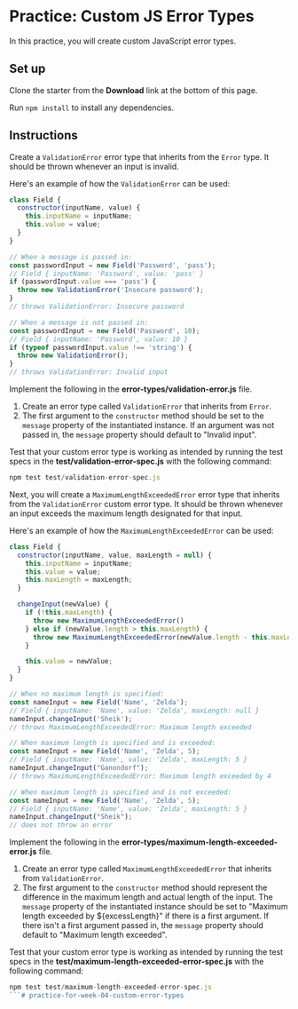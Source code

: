 # Practice: Custom JS Error Types

In this practice, you will create custom JavaScript error types.

## Set up

Clone the starter from the **Download** link at the bottom of this page.

Run `npm install` to install any dependencies.

## Instructions

Create a `ValidationError` error type that inherits from the `Error` type. It
should be thrown whenever an input is invalid.

Here's an example of how the `ValidationError` can be used:

```js
class Field {
  constructor(inputName, value) {
    this.inputName = inputName;
    this.value = value;
  }
}

// When a message is passed in:
const passwordInput = new Field('Password', 'pass');
// Field { inputName: 'Password', value: 'pass' }
if (passwordInput.value === 'pass') {
  throw new ValidationError('Insecure password');
}
// throws ValidationError: Insecure password

// When a message is not passed in:
const passwordInput = new Field('Password', 10);
// Field { inputName: 'Password', value: 10 }
if (typeof passwordInput.value !== 'string') {
  throw new ValidationError();
}
// throws ValidationError: Invalid input
```

Implement the following in the __error-types/validation-error.js__ file.

1. Create an error type called `ValidationError` that inherits from `Error`.
2. The first argument to the `constructor` method should be set to the
   `message` property of the instantiated instance. If an argument was not
   passed in, the `message` property should default to "Invalid input".

Test that your custom error type is working as intended by running the test
specs in the __test/validation-error-spec.js__ with the following command:

```js
npm test test/validation-error-spec.js
```

Next, you will create a `MaximumLengthExceededError` error type that inherits
from the `ValidationError` custom error type. It should be thrown whenever an
input exceeds the maximum length designated for that input.

Here's an example of how the `MaximumLengthExceededError` can be used:

```js
class Field {
  constructor(inputName, value, maxLength = null) {
    this.inputName = inputName;
    this.value = value;
    this.maxLength = maxLength;
  }

  changeInput(newValue) {
    if (!this.maxLength) {
      throw new MaximumLengthExceededError()
    } else if (newValue.length > this.maxLength) {
      throw new MaximumLengthExceededError(newValue.length - this.maxLength)
    }

    this.value = newValue;
  }
}

// When no maximum length is specified:
const nameInput = new Field('Name', 'Zelda');
// Field { inputName: 'Name', value: 'Zelda', maxLength: null }
nameInput.changeInput('Sheik');
// throws MaximumLengthExceededError: Maximum length exceeded

// When maximum length is specified and is exceeded:
const nameInput = new Field('Name', 'Zelda', 5);
// Field { inputName: 'Name', value: 'Zelda', maxLength: 5 }
nameInput.changeInput("Ganondorf");
// throws MaximumLengthExceededError: Maximum length exceeded by 4

// When maximum length is specified and is not exceeded:
const nameInput = new Field('Name', 'Zelda', 5); 
// Field { inputName: 'Name', value: 'Zelda', maxLength: 5 }
nameInput.changeInput("Sheik");
// does not throw an error
```

Implement the following in the __error-types/maximum-length-exceeded-error.js__
file.

1. Create an error type called `MaximumLengthExceededError` that inherits from
   `ValidationError`.
2. The first argument to the `constructor` method should represent the
   difference in the maximum length and actual length of the input.
   The `message` property of the instantiated instance should be set to
   "Maximum length exceeded by ${excessLength}" if there is a first argument.
   If there isn't a first argument passed in, the `message` property should
   default to "Maximum length exceeded".

Test that your custom error type is working as intended by running the test
specs in the __test/maximum-length-exceeded-error-spec.js__ with the following
command:

```js
npm test test/maximum-length-exceeded-error-spec.js
```# practice-for-week-04-custom-error-types
